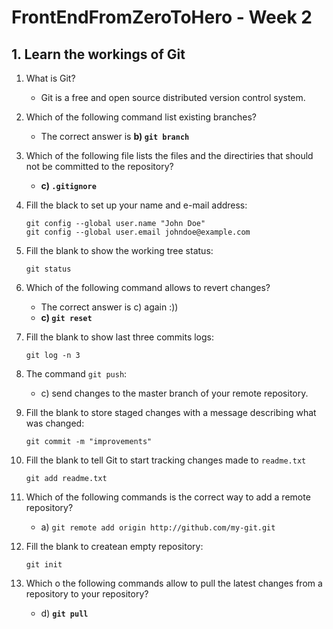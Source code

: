 # FrontEndFromZeroToHero - Week 2

## 1. Learn the workings of Git

1. What is Git? 

   * Git is a free and open source distributed version control system.
   
2. Which of the following command list existing branches?

    * The correct answer is **b) ``git branch``**
    
3. Which of the following file lists the files and the directiries that should not be committed to the repository?

    * **c) ``.gitignore``**

4. Fill the black to set up your name and e-mail address: 
  
    ```
    git config --global user.name "John Doe"
    git config --global user.email johndoe@example.com
    ```    

5. Fill the blank to show the working tree status:

    ```
    git status
    ```
    
6. Which of the following command allows to revert changes?

      * The correct answer is c) again :))
      * **c) ``git reset``**
   
7. Fill the blank to show last three commits logs:

   ```
   git log -n 3
   ```   
   
8.   The command ``git push``:
   
      * c) send changes to the master branch of your remote repository.
      
9. Fill the blank to store staged changes with a message describing what was changed:

   ```
   git commit -m "improvements"
   ```
   
10. Fill the blank to tell Git to start tracking changes made  to ``readme.txt``

     ```
     git add readme.txt
     ```   
   
11. Which of the following commands is the correct way to add a remote repository?

      * a) ``git remote add origin http://github.com/my-git.git``
  
12. Fill the blank to createan empty repository: 

     ```
     git init
     ```  
   
13. Which o the following commands allow to pull the latest changes from a repository to your repository?

     * d) **``git pull``**   
